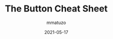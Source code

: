---
author: mmatuzo
date: 2021-05-17
tags:
  - html
  - cheat-sheets
target_url: https://www.buttoncheatsheet.com/
title: The Button Cheat Sheet
---
